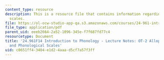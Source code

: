 ```yaml
---
content_type: resource
description: This is a resource file that contains information regarding phonological
  scales.
file: https://ol-ocw-studio-app-qa.s3.amazonaws.com/courses/24-961-introduction-to-phonology-fall-2014/c0651ff43404e1d24aaad5cf7a57f3ff_MIT24_961F14_Lecture7.pdf
file_type: application/pdf
parent_uid: eeeb2664-2a52-1096-345e-f7f687fd77c4
resourcetype: Document
title: '24.961F14 Introduction to Phonology - Lecture Notes: OT-2 Allophonic Distribution
  and Phonological Scales'
uid: c0651ff4-3404-e1d2-4aaa-d5cf7a57f3ff
---
```

